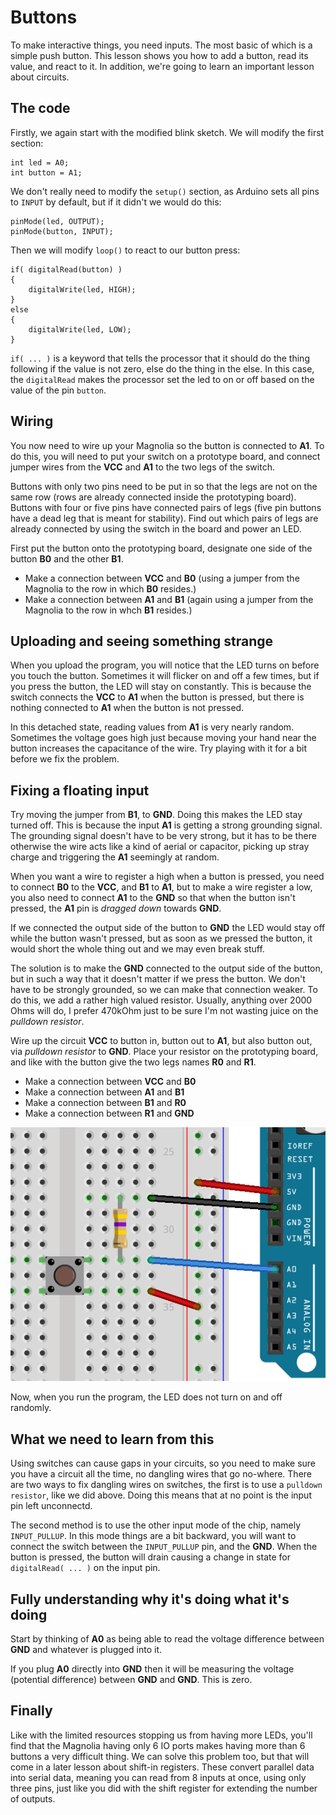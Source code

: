 # Buttons

To make interactive things, you need inputs. The most basic of which is a simple push button. This lesson shows you how to add a button, read its value, and react to it. In addition, we're going to learn an important lesson about circuits.

## The code

Firstly, we again start with the modified blink sketch. We will modify the first section:

    int led = A0;
    int button = A1;

We don't really need to modify the `setup()` section, as Arduino sets all pins to `INPUT` by default, but if it didn't we would do this:

    pinMode(led, OUTPUT);
    pinMode(button, INPUT);

Then we will modify `loop()` to react to our button press:

    if( digitalRead(button) )
    {
        digitalWrite(led, HIGH);
    }
    else
    {
        digitalWrite(led, LOW);
    }

`if( ... )` is a keyword that tells the processor that it should do the thing following if the value is not zero, else do the thing in the else. In this case, the `digitalRead` makes the processor set the led to on or off based on the value of the pin `button`.

## Wiring

You now need to wire up your Magnolia so the button is connected to **A1**. To do this, you will need to put your switch on a prototype board, and connect jumper wires from the **VCC** and **A1** to the two legs of the switch.

Buttons with only two pins need to be put in so that the legs are not on the same row (rows are already connected inside the prototyping board). Buttons with four or five pins have connected pairs of legs (five pin buttons have a dead leg that is meant for stability). Find out which pairs of legs are already connected by using the switch in the board and power an LED.

First put the button onto the prototyping board, designate one side of the button **B0** and the other **B1**.

* Make a connection between **VCC** and **B0** (using a jumper from the Magnolia to the row in which **B0** resides.)
* Make a connection between **A1** and **B1** (again using a jumper from the Magnolia to the row in whch **B1** resides.)

## Uploading and seeing something strange

When you upload the program, you will notice that the LED turns on before you touch the button. Sometimes it will flicker on and off a few times, but if you press the button, the LED will stay on constantly. This is because the switch connects the **VCC** to **A1** when the button is pressed, but there is nothing connected to **A1** when the button is not pressed.

In this detached state, reading values from **A1** is very nearly random. Sometimes the voltage goes high just because moving your hand near the button increases the capacitance of the wire. Try playing with it for a bit before we fix the problem.

## Fixing a floating input

Try moving the jumper from **B1**, to **GND**. Doing this makes the LED stay turned off. This is because the input **A1** is getting a strong grounding signal. The grounding signal doesn't have to be very strong, but it has to be there otherwise the wire acts like a kind of aerial or capacitor, picking up stray charge and triggering the **A1** seemingly at random.

When you want a wire to register a high when a button is pressed, you need to connect **B0** to the **VCC**, and **B1** to **A1**, but to make a wire register a low, you also need to connect **A1** to the **GND** so that when the button isn't pressed, the **A1** pin is *dragged down* towards **GND**.

If we connected the output side of the button to **GND** the LED would stay off while the button wasn't pressed, but as soon as we pressed the button, it would short the whole thing out and we may even break stuff.

The solution is to make the **GND** connected to the output side of the button, but in such a way that it doesn't matter if we press the button. We don't have to be strongly grounded, so we can make that connection weaker. To do this, we add a rather high valued resistor. Usually, anything over 2000 Ohms will do, I prefer 470kOhm just to be sure I'm not wasting juice on the *pulldown resistor*.

Wire up the circuit **VCC** to button in, button out to **A1**, but also button out, via *pulldown resistor* to **GND**. Place your resistor on the prototyping board, and like with the button give the two legs names **R0** and **R1**.

* Make a connection between **VCC** and **B0**
* Make a connection between **A1** and **B1**
* Make a connection between **B1** and **R0**
* Make a connection between **R1** and **GND**

![button](button_circuit.png)

Now, when you run the program, the LED does not turn on and off randomly.

## What we need to learn from this

Using switches can cause gaps in your circuits, so you need to make sure you have a circuit all the time, no dangling wires that go no-where. There are two ways to fix dangling wires on switches, the first is to use a `pulldown resistor`, like we did above. Doing this means that at no point is the input pin left unconnectd.

The second method is to use the other input mode of the chip, namely `INPUT_PULLUP`. In this mode things are a bit backward, you will want to connect the switch between the `INPUT_PULLUP` pin, and the **GND**. When the button is pressed, the button will drain causing a change in state for `digitalRead( ... )` on the input pin.

## Fully understanding why it's doing what it's doing

Start by thinking of **A0** as being able to read the voltage difference between **GND** and whatever is plugged into it.

If you plug **A0** directly into **GND** then it will be measuring the voltage (potential difference) between **GND** and **GND**. This is zero.

## Finally

Like with the limited resources stopping us from having more LEDs, you'll find that the Magnolia having only 6 IO ports makes having more than 6 buttons a very difficult thing. We can solve this problem too, but that will come in a later lesson about shift-in registers. These convert parallel data into serial data, meaning you can read from 8 inputs at once, using only three pins, just like you did with the shift register for extending the number of outputs.
